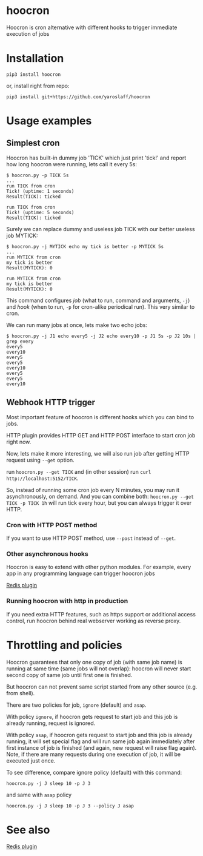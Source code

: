 # hoocron
Hoocron is cron alternative with different hooks to trigger immediate execution of jobs

# Installation
~~~
pip3 install hoocron
~~~

or, install right from repo:
~~~
pip3 install git+https://github.com/yaroslaff/hoocron
~~~

# Usage examples

## Simplest cron

Hoocron has built-in dummy job 'TICK' which just print 'tick!' and report how long hoocron were running, lets call it every 5s:

~~~shell
$ hoocron.py -p TICK 5s
...
run TICK from cron
Tick! (uptime: 1 seconds)
Result(TICK): ticked

run TICK from cron
Tick! (uptime: 5 seconds)
Result(TICK): ticked
~~~

Surely we can replace dummy and useless job TICK with our better useless job MYTICK:

~~~shell
$ hoocron.py -j MYTICK echo my tick is better -p MYTICK 5s
...
run MYTICK from cron
my tick is better
Result(MYTICK): 0

run MYTICK from cron
my tick is better
Result(MYTICK): 0
~~~

This command configures *job* (what to run, command and arguments, `-j`) and *hook* (when to run, `-p` for cron-alike periodical run). This very similar to cron. 

We can run many jobs at once, lets make two echo jobs:
~~~shell
$ hoocron.py -j J1 echo every5 -j J2 echo every10 -p J1 5s -p J2 10s | grep every
every5
every10
every5
every5
every10
every5
every5
every10
~~~

## Webhook HTTP trigger

Most important feature of hoocron is different hooks which you can bind to jobs. 

HTTP plugin provides HTTP GET and HTTP POST interface to start cron job right now.

Now, lets make it more interesting, we will also run job after getting HTTP request using `--get` option.

run `hoocron.py --get TICK` and (in other session) run `curl http://localhost:5152/TICK`.

So, instead of running some cron job every N minutes, you may run it asynchronously, on demand. And you can combine both: `hoocron.py --get TICK -p TICK 1h` will run tick every hour, but you can always trigger it over HTTP.

### Cron with HTTP POST method
If you want to use HTTP POST method, use `--post` instead of `--get`.

### Other asynchronous hooks
Hoocron is easy to extend with other python modules. For example, every app in any programming language can trigger hoocron jobs 

[Redis plugin](https://github.com/yaroslaff/hoocron-plugin-redis)

### Running hoocron with http in production
If you need extra HTTP features, such as https support or additional access control, run hoocron behind real webserver working as reverse proxy.

# Throttling and policies
Hoocron guarantees that only one copy of job (with same job name) is running at same time (same jobs will not overlap): hoocron will never start second copy of same job until first one is finished. 

But hoocron can not prevent same script started from any other source (e.g. from shell).

There are two policies for job, `ignore` (default) and `asap`. 

With policy `ignore`, if hoocron gets request to start job and this job is already running, request is ignored.

With policy `asap`, if hoocron gets request to start job and this job is already running, it will set special flag and will run same job again immediately after first instance of job is finished (and again, new request will raise flag again). Note, if there are many requests during one execution of job, it will be executed just once. 

To see difference, compare ignore policy (default) with this command:
~~~shell
hoocron.py -j J sleep 10 -p J 3
~~~

and same with `asap` policy
~~~shell
hoocron.py -j J sleep 10 -p J 3 --policy J asap
~~~

# See also

[Redis plugin](https://github.com/yaroslaff/hoocron-plugin-redis)